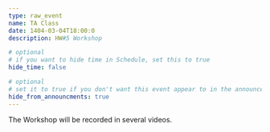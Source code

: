 ```yaml
---
type: raw_event
name: TA Class
date: 1404-03-04T18:00:0
description: HW#5 Workshop

# optional
# if you want to hide time in Schedule, set this to true
hide_time: false

# optional
# set it to true if you don't want this event appear to in the announcements section
hide_from_announcments: true
---
```

<!-- you can create custom content using markdown. this section will be placed in "Course Materials (in schedule section)" -->
The Workshop will be recorded in several videos.